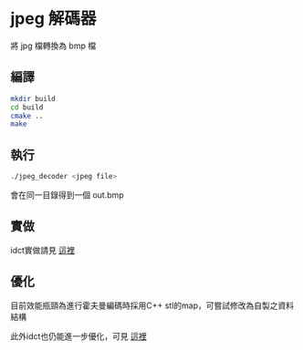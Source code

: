 # jpeg 解碼器

將 jpg 檔轉換為 bmp 檔

## 編譯

``` sh
mkdir build
cd build
cmake ..
make
```

## 執行

``` sh
./jpeg_decoder <jpeg file>
```
會在同一目錄得到一個 out.bmp

## 實做
idct實做請見 [這裡](https://hackmd.io/MYZhDYE4HZgRgLQCNoBNEBYBm4CmCBDLJfDXABgFYAOayjVSkYIA)

## 優化
目前效能瓶頸為進行霍夫曼編碼時採用C++ stl的map，可嘗試修改為自製之資料結構

此外idct也仍能進一步優化，可見 [這裡](http://blog.sina.com.cn/s/blog_4e19c4c80100gjbf.html)
